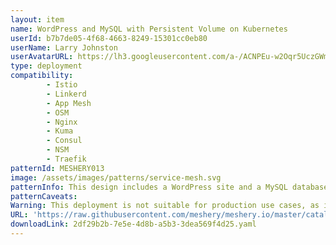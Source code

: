 ```yaml
---
layout: item
name: WordPress and MySQL with Persistent Volume on Kubernetes
userId: b7b7de05-4f68-4663-8249-15301cc0eb80
userName: Larry Johnston
userAvatarURL: https://lh3.googleusercontent.com/a-/ACNPEu-w2Oqr5UczGWmVq92gllslHRVjF1t9vrWx8-R6nw=s96-c
type: deployment
compatibility: 
        - Istio
        - Linkerd
        - App Mesh
        - OSM
        - Nginx
        - Kuma
        - Consul
        - NSM
        - Traefik
patternId: MESHERY013
image: /assets/images/patterns/service-mesh.svg
patternInfo: This design includes a WordPress site and a MySQL database using Minikube. Both applications use PersistentVolumes and PersistentVolumeClaims to store data.
patternCaveats: 
Warning: This deployment is not suitable for production use cases, as it uses single instance WordPress and MySQL Pods. Consider using WordPress Helm Chart to deploy WordPress in production.
URL: 'https://raw.githubusercontent.com/meshery/meshery.io/master/catalog/2df29b2b-7e5e-4d8b-a5b3-3dea569f4d25.yaml'
downloadLink: 2df29b2b-7e5e-4d8b-a5b3-3dea569f4d25.yaml
---
```


